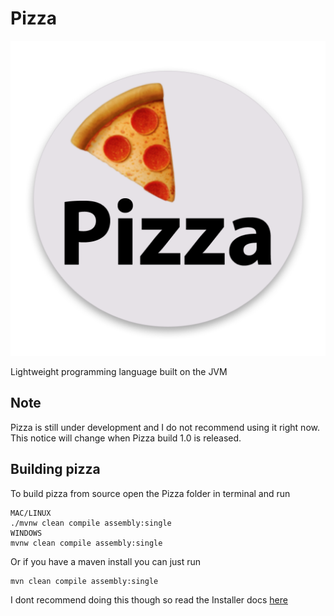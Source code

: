 # Pizza
![ ](repo/images/logo.png)

Lightweight programming language built on the JVM

## Note
Pizza is still under development and I do not recommend using it right now. This notice will change when Pizza build 1.0 is
released.

## Building pizza
To build pizza from source open the Pizza folder in terminal and run 
```
MAC/LINUX
./mvnw clean compile assembly:single
WINDOWS
mvnw clean compile assembly:single
```
Or if you have a maven install you can just run
```
mvn clean compile assembly:single

```
I dont recommend doing this though so read the Installer docs [here](https://interfiber.github.io/docs/pizza-installer)
